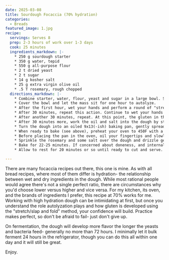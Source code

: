 ```yaml
---
date: 2025-03-08
title: Sourdough Focaccia (70% hydration)
categories:
  - Breads
featured_image: 1.jpg
recipe:
  servings: Serves 8
  prep: 2-3 hours of work over 1-3 days
  cook: 25 minutes
  ingredients_markdown: |-
    * 250 g sourdough starter
    * 350 g water, tepid
    * 550 g all-purpose flour
    * 2 t dried yeast
    * 2 t sugar
    * 14 g kosher salt
    * 25 g extra virgin olive oil
    * .5 T rosemary, rough chopped
  directions_markdown: |-
    * Combine starter, water, flour, yeast and sugar in a large bowl. Stir with spoon until thoroughly combined, but do not over mix.
    * Cover the bowl and let the mass sit for one hour to autolyze.
    * After the first hour, wet your hands and perform a round of "stretch and folds" to the dough.
    * After 30 minutes, repeat this action. Continue to wet your hands in order to handle the still sticky dough.
    * After another 30 minutes, repeat. At this point, the gluten in the flour should be developed enough to handle the dough more easily.
    * After 30 minutes more, work the oil and salt into the dough by stretching and folding the dough and working the salt in as you handle it.
    * Turn the dough into an oiled 9x13(-ish) baking pan, gently spread the dough outward and cover. It will eventually settle itself into the corners.
    * When ready to bake (see above), preheat your oven to 450F with a baking stone in the center rack. Give the stone time to heat.
    * Before placing the pan in the oven, oil your fingertips and slowly press them into the dough to ensure a consistent "crumb".
    * Sprinkle the rosemary and some salt over the dough and drizzle generously with extra virgin olive oil.
    * Bake for 22-25 minutes. If concerned about doneness, and internal temperature of 195 should indicate the bread is ready.
    * Allow to rest for 20 minutes or so until ready to cut and serve.

---
```

There are many focaccia recipes out there, this one is mine. As with all bread recipes, where most of them differ is hydration- the relationship between wet and dry ingredients in the dough. While most rational people would agree there's not a single perfect ratio, there are circumstances why you'd choose lower versus higher and vice versa. For my kitchen, its oven, and the brands of ingredients I prefer, this recipe at 70% works for me. Working with high hydration dough can be intimidating at first, but once you understand the role autolyzation plays and how gluten is developed using the "stretch/slap and fold" method, your confidence will build. Practice makes perfect, so don't be afraid to fail- just don't give up.

On fermentation, the dough will develop more flavor the longer the yeasts and bacteria feed- generally no more than 72 hours. I minimally let it bulk ferment 24 hours in the refrigerator, though you can do this all within one day and it will still be great.

Enjoy.

<!-- ![Focaccia](images/2.png) -->